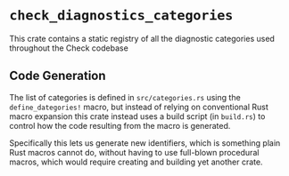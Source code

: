# `check_diagnostics_categories`

This crate contains a static registry of all the diagnostic categories used
throughout the Check codebase

## Code Generation

The list of categories is defined in `src/categories.rs` using the
`define_dategories!` macro, but instead of relying on conventional Rust macro
expansion this crate instead uses a build script (in `build.rs`) to control how
the code resulting from the macro is generated.

Specifically this lets us generate new identifiers, which is something plain
Rust macros cannot do, without having to use full-blown procedural macros,
which would require creating and building yet another crate.
